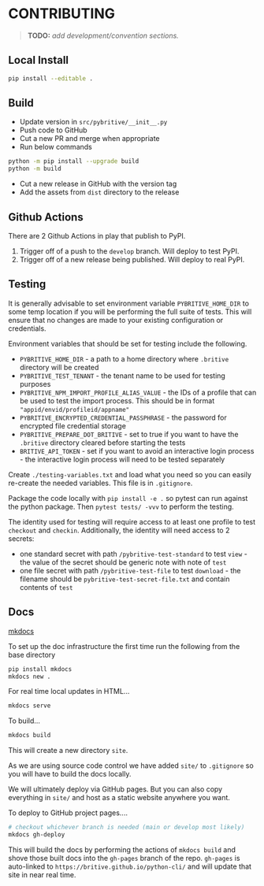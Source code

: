 # CONTRIBUTING

> __TODO:__ _add development/convention sections._

## Local Install

```sh
pip install --editable .
```

## Build

* Update version in `src/pybritive/__init__.py`
* Push code to GitHub
* Cut a new PR and merge when appropriate
* Run below commands

```sh
python -m pip install --upgrade build
python -m build
```

* Cut a new release in GitHub with the version tag
* Add the assets from `dist` directory to the release

## Github Actions

There are 2 Github Actions in play that publish to PyPI.

1. Trigger off of a push to the `develop` branch. Will deploy to test PyPI.
2. Trigger off of a new release being published. Will deploy to real PyPI.

## Testing

It is generally advisable to set environment variable `PYBRITIVE_HOME_DIR` to some temp location if you
will be performing the full suite of tests. This will ensure that no changes are made to your existing
configuration or credentials.

Environment variables that should be set for testing include the following.

* `PYBRITIVE_HOME_DIR` - a path to a home directory where `.britive` directory will be created
* `PYBRITIVE_TEST_TENANT` - the tenant name to be used for testing purposes
* `PYBRITIVE_NPM_IMPORT_PROFILE_ALIAS_VALUE` - the IDs of a profile that can be used to test the import process. This
should be in format `"appid/envid/profileid/appname"`
* `PYBRITIVE_ENCRYPTED_CREDENTIAL_PASSPHRASE` - the password for encrypted file credential storage
* `PYBRITIVE_PREPARE_DOT_BRITIVE` - set to true if you want to have the `.britive` directory cleared before starting the
tests
* `BRITIVE_API_TOKEN` - set if you want to avoid an interactive login process - the interactive login process will need
to be tested separately

Create `./testing-variables.txt` and load what you need so you can easily re-create the needed variables. This file is
in `.gitignore`.

Package the code locally with `pip install -e .` so pytest can run against the python package.
Then `pytest tests/ -vvv` to perform the testing.

The identity used for testing will require access to at least one profile to test `checkout` and `checkin`.
Additionally, the identity will need access to 2 secrets:

* one standard secret with path `/pybritive-test-standard` to test `view` - the value of the secret should be generic
note with note of `test`
* one file secret with path `/pybritive-test-file` to test `download` - the filename should be
`pybritive-test-secret-file.txt` and contain contents of `test`

## Docs

[mkdocs](https://docs.readthedocs.io/en/stable/intro/getting-started-with-mkdocs.html)

To set up the doc infrastructure the first time run the following from the base directory

```sh
pip install mkdocs
mkdocs new .
```

For real time local updates in HTML...

```sh
mkdocs serve
```

To build...

```sh
mkdocs build
```

This will create a new directory `site`.

As we are using source code control we have added `site/` to `.gitignore` so you will have to build the docs locally.

We will ultimately deploy via GitHub pages. But you can also copy everything in `site/` and host as a static website
anywhere you want.

To deploy to GitHub project pages....

```sh
# checkout whichever branch is needed (main or develop most likely)
mkdocs gh-deploy
```

This will build the docs by performing the actions of `mkdocs build` and shove those built docs into the `gh-pages`
branch of the repo. `gh-pages` is auto-linked to `https://britive.github.io/python-cli/` and will update that site in
near real time.
